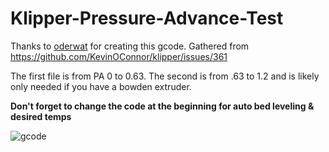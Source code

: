 # Klipper-Pressure-Advance-Test

Thanks to [oderwat](https://github.com/oderwat) for creating this gcode.
Gathered from https://github.com/KevinOConnor/klipper/issues/361

The first file is from PA 0 to 0.63. The second is from .63 to 1.2 and is likely only needed if you have a bowden extruder.

**Don't forget to change the code at the beginning for auto bed leveling & desired temps**

![gcode](https://user-images.githubusercontent.com/719156/40945535-8e2c972a-6859-11e8-979c-7f590728dd09.png)
